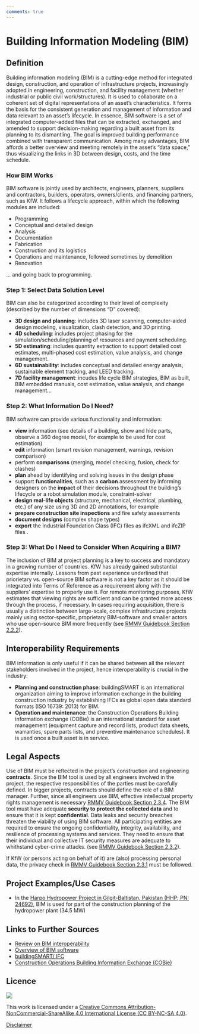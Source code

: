 ```yaml
---
comments: true
---
```


# Building Information Modeling (BIM)

## Definition

Building information modeling (BIM) is a cutting-edge method for integrated design, construction, and operation of infrastructure projects, increasingly adopted in engineering, construction,
and facility management (whether industrial or public civil work/structures). It is used to collaborate on a coherent set of digital representations of an asset’s characteristics. It forms the basis
for the consistent generation and management of information and data relevant to an asset’s lifecycle. In essence, BIM software is a set of integrated computer-added files that can be
extracted, exchanged, and amended to support decision-making regarding a built asset from its planning to its dismantling. The goal is improved building performance combined with transparent communication. Among many advantages, BIM affords a
better overview and meeting remotely in the asset’s “data space,” thus visualizing the links in 3D between design, costs, and the time schedule.

### How BIM Works

BIM software is jointly used by architects, engineers, planners, suppliers and contractors, builders, operators, owners/clients, and financing partners, such as KfW. It follows a lifecycle
approach, within which the following modules are included:

- Programming
- Conceptual and detailed design
- Analysis
- Documentation
- Fabrication
- Construction and its logistics
- Operations and maintenance, followed sometimes by demolition
- Renovation

... and going back to programming.

### Step 1: Select Data Solution Level

BIM can also be categorized according to their level of complexity (described by the number of dimensions “D” covered):

- **3D design and planning**: includes 3D laser scanning, computer-aided design modeling, visualization, clash detection,
  and 3D printing.
- **4D scheduling**: includes project phasing for the simulation/scheduling/planning of resources and payment scheduling.
- **5D estimating**: includes quantity extraction to support
  detailed cost estimates, multi-phased cost estimation, value analysis, and change management.
- **6D sustainability**: includes conceptual and detailed energy analysis, sustainable element tracking, and LEED tracking.
- **7D facility management**: incudes life cycle BIM strategies, BIM as built, BIM embedded manuals, cost estimation, value
  analysis, and change management...

### Step 2: What Information Do I Need?

BIM software can provide various functionality and information:

- **view** information (see details of a building, show and hide parts, observe a 360 degree model, for example to be used
  for cost estimation)
- **edit** information (smart revision management, warnings, revision comparison)
- perform **comparisons** (merging, model checking, fusion, check for clashes)
- **plan** ahead by identifying and solving issues in the design phase
- support **functionalities**, such as a **carbon** assessment by informing designers on the **impact** of their decisions throughout the building’s lifecycle or a robot simulation module, constraint-solver
- **design real-life objects** (structure, mechanical, electrical, plumbing, etc.) of any size using 3D and 2D annotations, for example
- **prepare construction site inspections** and fire safety assessments
- **document designs** (complex shape types)
- **export** the Industrial Foundation Class (IFC) files as ifcXML and ifcZIP files .

### Step 3: What Do I Need to Consider When Acquiring a BIM?

The inclusion of BIM at project planning is a key to success and
mandatory in a growing number of countries. KfW has already
gained substantial expertise internally. Lessons from past
experience underlined that priorietary vs. open-source BIM software is not a key factor as it should be integrated into Terms of
Reference as a requirement along with the suppliers’ expertise to
properly use it. For remote monitoring purposes, KfW estimates
that viewing rights are sufficient and can be granted more access
through the process, if necessary.
In cases requiring acquisition, there is usually a distinction
between large-scale, complex infrastructure projects mainly
using sector-specific, proprietary BIM-software and smaller
actors who use open-source BIM more frequently (see [RMMV Guidebook Section 2.2.2](https://www.kfw-entwicklungsbank.de/Service/Publications-Videos/Publications-by-topic/Digitalisation/RMMV-Guidebook)).

## Interoperability Requirements

BIM information is only useful if it can be shared between all
the relevant stakeholders involved in the project, hence interoperability is crucial in the industry:

- **Planning and construction phase**: buildingSMART is an international organization aiming to improve information
  exchange in the building construction industry by establishing IFCs as global open data standard formats (ISO 16739: 2013)
  for BIM.
- **Operation and maintenance**: the Construction Operations Building information exchange (COBie) is an international
  standard for asset management (equipment capture and record lists, product data sheets, warranties, spare parts lists,
  and preventive maintenance schedules). It is used once a built asset is in service.

## Legal Aspects

Use of BIM must be reflected in the project’s construction and
engineering **contracts**. Since the BIM tool is used by all engineers involved in the project, the respective responsibilities of
the parties must be carefully defined. In bigger projects, contracts should define the role of a BIM manager. Further, since all engineers use BIM, effective intellectual property rights
management is necessary [RMMV Guidebook Section 2.3.4](https://www.kfw-entwicklungsbank.de/Service/Publications-Videos/Publications-by-topic/Digitalisation/RMMV-Guidebook).
The BIM tool must have adequate **security to protect the collected data** and to ensure that it is kept **confidential**. Data
leaks and security breaches threaten the viability of using BIM
software. All participating entities are required to ensure the
ongoing confidentiality, integrity, availability, and resilience of
processing systems and services. They need to ensure that their
individual and collective IT security measures are adequate to
whithstand cyber-crime attacks. (see [RMMV Guidebook Section 2.3.2](https://www.kfw-entwicklungsbank.de/Service/Publications-Videos/Publications-by-topic/Digitalisation/RMMV-Guidebook)).

If KfW (or persons acting on behalf of it) are (also) processing personal data, the privacy check in [RMMV Guidebook Section 2.3.1](https://www.kfw-entwicklungsbank.de/Service/Publications-Videos/Publications-by-topic/Digitalisation/RMMV-Guidebook) must be followed.

## Project Examples/Use Cases

- In the [Harpo Hydropower Project in Gilgit-Baltistan, Pakistan (HHP; PN: 24692)](https://www.kfw-entwicklungsbank.de/ipfz/Projektdatenbank/Mittlere-Wasserkraftwerke-Basho-Und-Harpo-In-Den-Northern-Areas-24692.htm), BIM is used for part of the construction
  planning of the hydropower plant (34.5 MW)

## Links to Further Sources

- [Review on BIM interoperability](https://www.sciencedirect.com/science/article/pii/S2405896319311309)
- [Overview of BIM software](https://www.g2.com/search?utf8=%E2%9C%93&query=Building+Information+Modeling&filters%5Bcategory_ids%5D%5B%5D=292)
- [buildingSMART/ IFC](https://technical.buildingsmart.org/standards/ifc/)
- [Construction Operations Building Information Exchange (COBie)](https://www.bimpedia.eu/-/1390-cobie)

## Licence

![](https://i.creativecommons.org/l/by-nc-sa/4.0/88x31.png)

This work is licensed under a [Creative Commons Attribution-NonCommercial-ShareAlike 4.0 International License (CC BY-NC-SA 4.0)](https://creativecommons.org/licenses/by-nc-sa/4.0/).

[Disclaimer](disclaimer.md)
